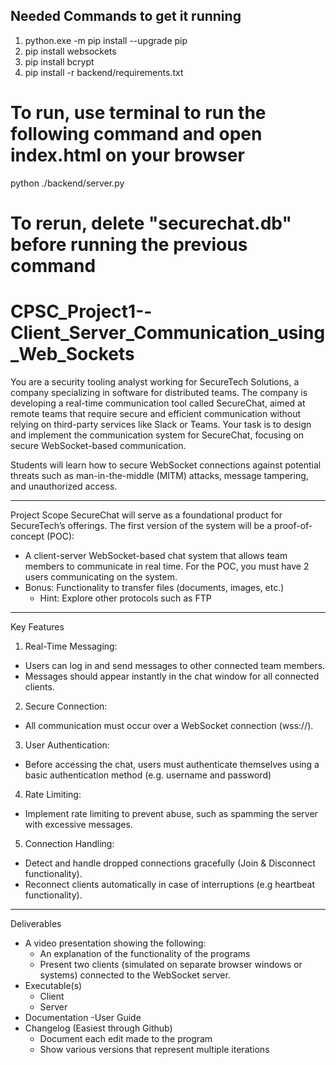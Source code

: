 ## Needed Commands to get it running
1. python.exe -m pip install --upgrade pip 
2. pip install websockets
3. pip install bcrypt
4. pip install -r backend/requirements.txt

# To run, use terminal to run the following command and open index.html on your browser 
python ./backend/server.py

# To rerun, delete "securechat.db" before running the previous command

# CPSC_Project1--Client_Server_Communication_using_Web_Sockets

You are a security tooling analyst working for SecureTech Solutions, a company specializing in software for distributed teams. The company is developing a real-time communication tool called SecureChat, aimed at remote teams that require secure and efficient communication without relying on third-party services like Slack or Teams. Your task is to design and implement the communication system for SecureChat, focusing on secure WebSocket-based communication.

Students will learn how to secure WebSocket connections against potential threats such as man-in-the-middle (MITM) attacks, message tampering, and unauthorized access.

 
-----------------------------------------------------------------------------------------
Project Scope
SecureChat will serve as a foundational product for SecureTech’s offerings. The first version of the system will be a proof-of-concept (POC):

- A client-server WebSocket-based chat system that allows team members to communicate in real time. For the POC, you must have 2 users communicating on the system.
- Bonus: Functionality to transfer files (documents, images, etc.)
	- Hint: Explore other protocols such as FTP
 
-----------------------------------------------------------------------------------------
Key Features
1. Real-Time Messaging:

- Users can log in and send messages to other connected team members.
- Messages should appear instantly in the chat window for all connected clients.

2. Secure Connection:

- All communication must occur over a WebSocket connection (wss://).

3. User Authentication:

- Before accessing the chat, users must authenticate themselves using a basic authentication method (e.g. username and password)

4. Rate Limiting:

- Implement rate limiting to prevent abuse, such as spamming the server with excessive messages.

5. Connection Handling:

- Detect and handle dropped connections gracefully (Join & Disconnect functionality).
- Reconnect clients automatically in case of interruptions (e.g heartbeat functionality).
 
-----------------------------------------------------------------------------------------
Deliverables
- A video presentation showing the following:
	- An explanation of the functionality of the programs
	- Present two clients (simulated on separate browser windows or systems) connected to the WebSocket server.
- Executable(s)
	- Client
	- Server
- Documentation
	-User Guide
- Changelog (Easiest through Github)
	- Document each edit made to the program
	- Show various versions that represent multiple iterations
